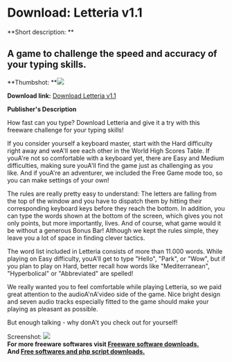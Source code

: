 # Download: Letteria v1.1

**Short description: **

## A game to challenge the speed and accuracy of your typing skills.

  
**Thumbshot: **![](http://www.freewarefiles.com/screenshot/letteria1_md.gif)   
  
**Download link:** [Download Letteria v1.1](http://freesoftwares.boysofts.com/Letteria-V_program_23888.html)  
  

**Publisher's Description**  
  

How fast can you type? Download Letteria and give it a try with this freeware
challenge for your typing skills!

If you consider yourself a keyboard master, start with the Hard difficulty
right away and weA'll see each other in the World High Scores Table. If
youA're not so comfortable with a keyboard yet, there are Easy and Medium
difficulties, making sure youA'll find the game just as challenging as you
like. And if youA're an adventurer, we included the Free Game mode too, so you
can make settings of your own!

The rules are really pretty easy to understand: The letters are falling from
the top of the window and you have to dispatch them by hitting their
corresponding keyboard keys before they reach the bottom. In addition, you can
type the words shown at the bottom of the screen, which gives you not only
points, but more importantly, lives. And of course, what game would it be
without a generous Bonus Bar! Although we kept the rules simple, they leave
you a lot of space in finding clever tactics.

The word list included in Letteria consists of more than 11.000 words. While
playing on Easy difficulty, youA'll get to type "Hello", "Park", or "Wow", but
if you plan to play on Hard, better recall how words like "Mediterranean",
"Hyperbolical" or "Abbreviated" are spelled!

We really wanted you to feel comfortable while playing Letteria, so we paid
great attention to the audioA'nA'video side of the game. Nice bright design
and seven audio tracks especially fitted to the game should make your playing
as pleasant as possible.

But enough talking - why donA't you check out for yourself!

  
  
Screenshot: ![](http://www.freewarefiles.com/screenshot/letteria1.gif)  
**For more freeware softwares visit [Freeware software downloads.](http://freesoftwares.boysofts.com/)**   
**And [Free softwares and php script downloads.](http://www.boysofts.com/)**

